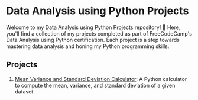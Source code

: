 # Data Analysis using Python Projects


Welcome to my Data Analysis using Python Projects repository! 🐍 Here, you'll find a collection of my projects completed as part of FreeCodeCamp's Data Analysis using Python certification. Each project is a step towards mastering data analysis and honing my Python programming skills.

## Projects

1. [Mean Variance and Standard Deviation Calculator](./proj-1-mean_var_std.py): A Python calculator to compute the mean, variance, and standard deviation of a given dataset.

<!-- Add more project links as you complete them -->

